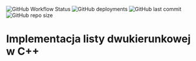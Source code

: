 ![GitHub Workflow Status](https://img.shields.io/github/actions/workflow/status/Me-Phew/doubly-linked-list/ci.yaml?logo=bilibili&style=for-the-badge) ![GitHub deployments](https://img.shields.io/github/deployments/Me-Phew/doubly-linked-list/github-pages?label=Doxygen%20Documentaion&logo=bilibili&style=for-the-badge) ![GitHub last commit](https://img.shields.io/github/last-commit/Me-Phew/doubly-linked-list?color=8bd5ca&logo=starship&style=for-the-badge) ![GitHub repo size](https://img.shields.io/github/repo-size/Me-Phew/doubly-linked-list?logo=github&style=for-the-badge)

# Implementacja listy dwukierunkowej w C++
